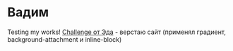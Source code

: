 # Вадим 
Testing my works!
[Challenge от Эда](https://vadym23.github.io/ChallengebyEdd/index.html "Челендж от Эда") - верстаю сайт (применял градиент, background-attachment и inline-block)
